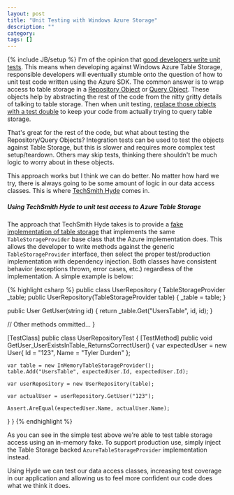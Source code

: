 ```yaml
---
layout: post
title: "Unit Testing with Windows Azure Storage"
description: ""
category: 
tags: []
---
```

{% include JB/setup %}
I'm of the opinion that [good developers write unit tests](http://www.codinghorror.com/blog/2006/07/i-pity-the-fool-who-doesnt-write-unit-tests.html). This means when developing against Windows Azure Table Storage, responsible developers will eventually stumble onto the question of how to unit test code written using the Azure SDK. The common answer is to wrap access to table storage in a [Repository Object](http://www.remondo.net/repository-pattern-example-csharp/) or [Query Object](http://lostechies.com/jimmybogard/2012/10/08/favor-query-objects-over-repositories/). These objects help by abstracting the rest of the code from the nitty gritty details of talking to table storage. Then when unit testing, [replace those objects with a test double](http://www.martinfowler.com/bliki/TestDouble.html) to keep your code from actually trying to query table storage.

That's great for the rest of the code, but what about testing the Repository/Query Objects? Integration tests can be used to test the objects against Table Storage, but this is slower and requires more complex test setup/teardown. Others may skip tests, thinking there shouldn't be much logic to worry about in these objects.

This approach works but I think we can do better. No matter how hard we try, there is always going to be some amount of logic in our data access classes. This is where [TechSmith Hyde](http://techsmith.github.com/hyde/) comes in.

##### Using TechSmith Hyde to unit test access to Azure Table Storage
The approach that TechSmith Hyde takes is to provide a [fake implementation of table storage](http://www.martinfowler.com/bliki/InMemoryTestDatabase.html) that implements the same `TableStorageProvider` base class that the Azure implementation does. This allows the developer to write methods against the generic `TableStorageProvider` interface, then select the proper test/production implementation with dependency injection. Both classes have consistent behavior (exceptions thrown, error cases, etc.) regardless of the implementation. A simple example is below:

{% highlight csharp %}
public class UserRepository
{
  TableStorageProvider _table;
  public UserRepository(TableStorageProvider table)
  {
    _table = table;
  }

  public User GetUser(string id)
  {
    return _table.Get<User>("UsersTable", id, id);
  }

  // Other methods ommitted...
}

[TestClass]
public class UserRepositoryTest
{
  [TestMethod]
  public void GetUser_UserExistsInTable_ReturnsCorrectUser()
  {
    var expectedUser = new User{ Id = "123", Name = "Tyler Durden" };

    var table = new InMemoryTableStorageProvider();
    table.Add("UsersTable", expectedUser.Id, expectedUser.Id);

    var userRepository = new UserRepository(table);

    var actualUser = userRepository.GetUser("123");

    Assert.AreEqual(expectedUser.Name, actualUser.Name);
  }
}
{% endhighlight %}

As you can see in the simple test above we're able to test table storage access using an in-memory fake. To support production use, simply inject the Table Storage backed `AzureTableStorageProvider` implementation instead.

Using Hyde we can test our data access classes, increasing test coverage in our application and allowing us to feel more confident our code does what we think it does.
